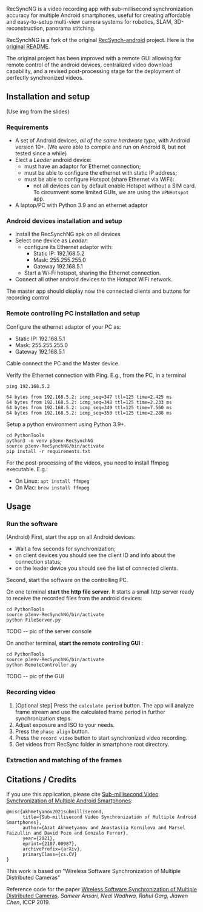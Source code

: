 RecSyncNG is a video recording app with sub-millisecond synchronization accuracy for multiple Android smartphones,
useful for creating affordable and easy-to-setup multi-view camera systems for robotics, SLAM, 3D-reconstruction, panorama stitching.

RecSynchNG is a fork of the original [RecSynch-android](https://github.com/MobileRoboticsSkoltech/RecSync-android) project. Here is the [original README](README-orig.md).

The original project has been improved with a remote GUI allowing for remote control of the android devices, centralized video download capability,
 and a revised post-processing stage for the deployment of perfectly synchronized videos.


## Installation and setup

(Use img from the slides)


### Requirements

* A set of Android devices, _all of the same hardware type_, with Android version 10+. (We were able to compile and run on Android 8, but not tested since a while)
* Elect a _Leader_ android device:
  * must have an adaptor for Ethernet connection;
  * must be able to configure the ethernet with static IP address;
  * must be able to configure Hotspot (share Ethernet via WiFi):
    * not all devices can by default enable Hotspot without a SIM card. To circumvent some limited GUIs, we are using the `VPNHotspot` app.
* A laptop/PC with Python 3.9 and an ethernet adaptor

### Android devices installation and setup

* Install the RecSynchNG apk on all devices
* Select one device as _Leader_:
  * configure its Ethernet adaptor with:
    * Static IP: 192.168.5.2
    * Mask: 255.255.255.0
    * Gateway 192.168.5.1
  * Start a Wi-Fi hotspot, sharing the Ethernet connection.
* Connect all other android devices to the Hotspot WiFi network.


The master app should display now the connected clients and buttons for recording control

### Remote controlling PC installation and setup

Configure the ethernet adaptor of your PC as: 
* Static IP: 192.168.5.1
* Mask: 255.255.255.0
* Gateway 192.168.5.1

Cable connect the PC and the Master device.

Verify the Ethernet connection with Ping. E.g., from the PC, in a terminal

```
ping 192.168.5.2

64 bytes from 192.168.5.2: icmp_seq=347 ttl=125 time=2.425 ms
64 bytes from 192.168.5.2: icmp_seq=348 ttl=125 time=2.233 ms
64 bytes from 192.168.5.2: icmp_seq=349 ttl=125 time=7.560 ms
64 bytes from 192.168.5.2: icmp_seq=350 ttl=125 time=2.288 ms
```


Setup a python environment using Python 3.9+.

```
cd PythonTools
python3 -m venv p3env-RecSynchNG
source p3env-RecSynchNG/bin/activate
pip install -r requirements.txt
```

For the post-processing of the videos, you need to install ffmpeg executable. E.g.:
* On Linux: `apt install ffmpeg`
* On Mac: `brew install ffmpeg`


## Usage

### Run the software

(Android) First, start the app on all Android devices:
* Wait a few seconds for synchronization;
* on client devices you should see the client ID and info about the connection status; 
* on the leader device you should see the list of connected clients.

Second, start the software on the controlling PC.

On one terminal **start the http file server**. It starts a small http server ready to receive the recorded files from the android devices:

```
cd PythonTools
source p3env-RecSynchNG/bin/activate
python FileServer.py
```

TODO -- pic of the server console

On another terminal, **start the remote controlling GUI** :

```
cd PythonTools
source p3env-RecSynchNG/bin/activate
python RemoteController.py
```

TODO -- pic of the GUI


### Recording video

1.  [Optional step] Press the ```calculate period``` button. The app will analyze frame stream and use the calculated frame period in further synchronization steps.
2.  Adjust exposure and ISO to your needs.
3.  Press the ```phase align``` button.
4.  Press the ```record video``` button to start synchronized video recording.
5.  Get videos from RecSync folder in smartphone root directory.

### Extraction and matching of the frames



## Citations / Credits

If you use this application, please cite [Sub-millisecond Video Synchronization of Multiple Android Smartphones](https://arxiv.org/abs/2107.00987):
```
@misc{akhmetyanov2021submillisecond,
      title={Sub-millisecond Video Synchronization of Multiple Android Smartphones}, 
      author={Azat Akhmetyanov and Anastasiia Kornilova and Marsel Faizullin and David Pozo and Gonzalo Ferrer},
      year={2021},
      eprint={2107.00987},
      archivePrefix={arXiv},
      primaryClass={cs.CV}
}
```

This work is based on "Wireless Software Synchronization of Multiple Distributed Cameras"

Reference code for the paper
[Wireless Software Synchronization of Multiple Distributed Cameras](https://arxiv.org/abs/1812.09366).
_Sameer Ansari, Neal Wadhwa, Rahul Garg, Jiawen Chen_, ICCP 2019.
